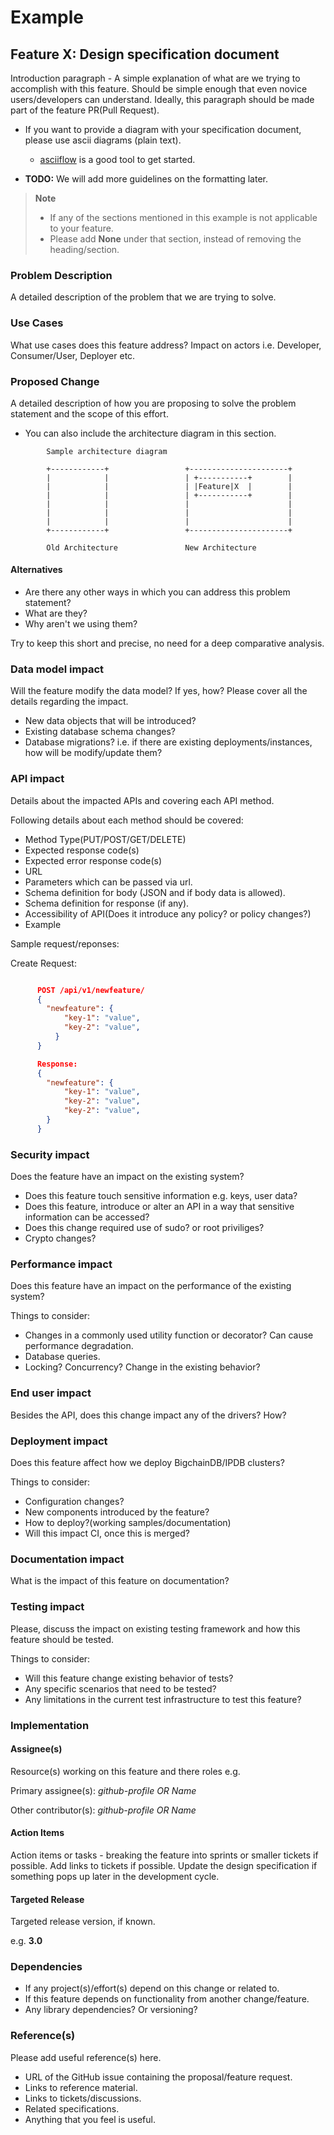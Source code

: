 # Example

## Feature X: Design specification document

Introduction paragraph - A simple explanation of what are we trying to accomplish with this feature.
Should be simple enough that even novice users/developers can understand. Ideally, this paragraph
should be made part of the feature PR(Pull Request).

  * If you want to provide a diagram with your specification document, please use
    ascii diagrams (plain text).
    
    * [asciiflow](http://asciiflow.com/) is a good tool to get started.

  * **TODO:** We will add more guidelines on the formatting later.

>  **Note**  
>  * If any of the sections mentioned in this example is not applicable to your feature.
>  * Please add **None** under that section, instead of removing the heading/section.

### Problem Description

A detailed description of the problem that we are trying to solve.

### Use Cases

What use cases does this feature address? Impact on actors i.e. Developer, Consumer/User, Deployer etc.

### Proposed Change

A detailed description of how you are proposing to solve the problem statement and the scope of this effort.

* You can also include the architecture diagram in this section.

```text
        Sample architecture diagram

        +------------+                 +----------------------+
        |            |                 | +-----------+        |
        |            |                 | |Feature|X  |        |
        |            |                 | +-----------+        |
        |            |                 |                      |
        |            |                 |                      |
        |            |                 |                      |
        +------------+                 +----------------------+

        Old Architecture               New Architecture
```

  


#### Alternatives

  * Are there any other ways in which you can address this problem statement? 
  * What are they?
  * Why aren't we using them?

Try to keep this short and precise, no need for a deep comparative analysis.

### Data model impact

Will the feature modify the data model? If yes, how? Please cover all the details regarding the impact.

  * New data objects that will be introduced?
  * Existing database schema changes?
  * Database migrations? i.e. if there are existing deployments/instances, how will be modify/update
    them?

### API impact


Details about the impacted APIs and covering each API method.

Following details about each method should be covered:
  * Method Type(PUT/POST/GET/DELETE)
  * Expected response code(s)
  * Expected error response code(s)
  * URL
  * Parameters which can be passed via url.
  * Schema definition for body (JSON and if body data is allowed).
  * Schema definition for response (if any).
  * Accessibility of API(Does it introduce any policy? or policy changes?)
  * Example

Sample request/reponses:

Create Request:

```json

      POST /api/v1/newfeature/
      {
        "newfeature": {
            "key-1": "value",
            "key-2": "value",
          }
      }

      Response:
      {
        "newfeature": {
            "key-1": "value",
            "key-2": "value",
            "key-2": "value",
        }
      }
```


### Security impact

Does the feature have an impact on the existing system?

  * Does this feature touch sensitive information e.g. keys, user data?
  * Does this feature, introduce or alter an API in a way that sensitive information can be accessed?
  * Does this change required use of sudo? or root priviliges?
  * Crypto changes?


### Performance impact

Does this feature have an impact on the performance of the existing system?

Things to consider:

  * Changes in a commonly used utility function or decorator? Can cause performance degradation.
  * Database queries. 
  * Locking? Concurrency? Change in the existing behavior?

### End user impact

Besides the API, does this change impact any of the drivers? How?

### Deployment impact

Does this feature affect how we deploy BigchainDB/IPDB clusters? 

Things to consider:

  * Configuration changes?
  * New components introduced by the feature?
  * How to deploy?(working samples/documentation)
  * Will this impact CI, once this is merged? 

### Documentation impact

What is the impact of this feature on documentation? 

### Testing impact

Please, discuss the impact on existing testing framework and how this feature should be tested.

Things to consider:

  * Will this feature change existing behavior of tests?
  * Any specific scenarios that need to be tested?
  * Any limitations in the current test infrastructure to test this feature?

### Implementation

#### Assignee(s)

Resource(s) working on this feature and there roles e.g.

Primary assignee(s): *github-profile OR Name*

Other contributor(s): *github-profile OR Name*

#### Action Items

Action items or tasks - breaking the feature into sprints or smaller tickets if possible.
Add links to tickets if possible. Update the design specification if something pops up later
in the development cycle.

#### Targeted Release

Targeted release version, if known. 

e.g. **3.0**

### Dependencies

  * If any project(s)/effort(s) depend on this change or related to.
  * If this feature depends on functionality from another change/feature.
  * Any library dependencies? Or versioning?

### Reference(s)

Please add useful reference(s) here.

  * URL of the GitHub issue containing the proposal/feature request.
  * Links to reference material.
  * Links to tickets/discussions.
  * Related specifications.
  * Anything that you feel is useful.

